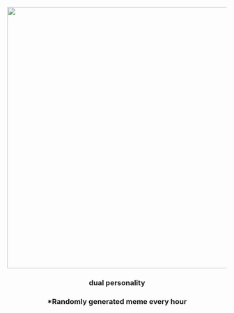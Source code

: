 <p align="center">
        <img src="https://i.redd.it/230jalot8do91.jpg" width="600" height="600">
        </p>
        <h3 align="center">dual personality</h3>
        <h3 align="center">*Randomly generated meme every hour</h3>
    